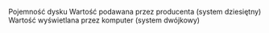 Pojemność dysku	Wartość podawana przez producenta (system dziesiętny)	Wartość wyświetlana przez komputer (system dwójkowy)
